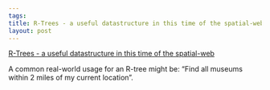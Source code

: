 ```yaml
--- 
tags: 
title: R-Trees - a useful datastructure in this time of the spatial-web
layout: post
---
```

<p><a href="http://en.wikipedia.org/wiki/R-tree">R-Trees - a useful datastructure in this time of the spatial-web</a></p>
<p>A common real-world usage for an R-tree might be: &#8220;Find all museums within 2 miles of my current location&#8221;.</p>
